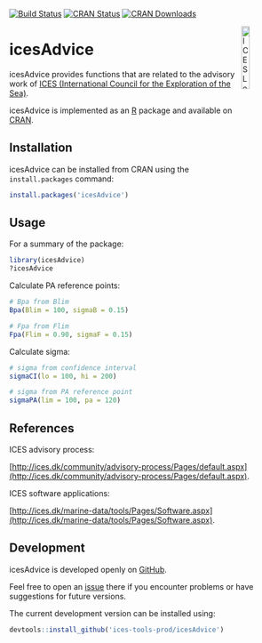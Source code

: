 [![Build Status](https://travis-ci.org/ices-tools-prod/icesAdvice.svg?branch=master)](https://travis-ci.org/ices-tools-prod/icesAdvice)
[![CRAN Status](http://www.r-pkg.org/badges/version/icesAdvice)](https://cran.r-project.org/package=icesAdvice)
[![CRAN Downloads](http://cranlogs.r-pkg.org/badges/grand-total/icesAdvice)](https://cran.r-project.org/package=icesAdvice)

[<img align="right" alt="ICES Logo" width="17%" height="17%" src="http://www.ices.dk/_layouts/15/1033/images/icesimg/iceslogo.png">](http://www.ices.dk/Pages/default.aspx)

icesAdvice
======

icesAdvice provides functions that are related to the advisory work of
[ICES (International Council for the Exploration of the Sea)](http://www.ices.dk/Pages/default.aspx).

icesAdvice is implemented as an [R](https://www.r-project.org) package and
available on [CRAN](https://cran.r-project.org/package=icesAdvice).

Installation
------------

icesAdvice can be installed from CRAN using the `install.packages` command:

```R
install.packages('icesAdvice')
```

Usage
-----

For a summary of the package:

```R
library(icesAdvice)
?icesAdvice
```

Calculate PA reference points:

```R
# Bpa from Blim
Bpa(Blim = 100, sigmaB = 0.15)
```

```R
# Fpa from Flim
Fpa(Flim = 0.90, sigmaF = 0.15)
```

Calculate sigma:

```R
# sigma from confidence interval
sigmaCI(lo = 100, hi = 200)
```

```R
# sigma from PA reference point
sigmaPA(lim = 100, pa = 120)
```

References
----------

ICES advisory process:

[http://ices.dk/community/advisory-process/Pages/default.aspx](http://ices.dk/community/advisory-process/Pages/default.aspx).

ICES software applications:

[http://ices.dk/marine-data/tools/Pages/Software.aspx](http://ices.dk/marine-data/tools/Pages/Software.aspx).

Development
-----------

icesAdvice is developed openly on
[GitHub](https://github.com/ices-tools-prod/icesAdvice).

Feel free to open an
[issue](https://github.com/ices-tools-prod/icesAdvice/issues) there if you
encounter problems or have suggestions for future versions.

The current development version can be installed using:

```R
devtools::install_github('ices-tools-prod/icesAdvice')
```
